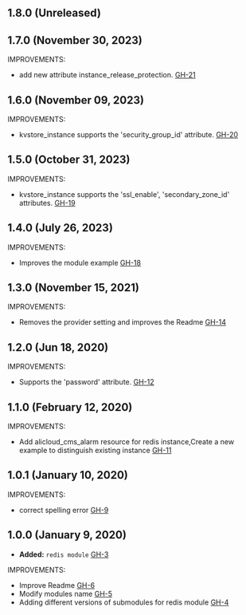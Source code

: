 ## 1.8.0 (Unreleased)
## 1.7.0 (November 30, 2023)

IMPROVEMENTS:

- add new attribute instance_release_protection. [GH-21](https://github.com/alibabacloud-automation/terraform-alicloud-redis/pull/21)

## 1.6.0 (November 09, 2023)

IMPROVEMENTS:

- kvstore_instance supports the 'security_group_id' attribute. [GH-20](https://github.com/alibabacloud-automation/terraform-alicloud-redis/pull/20)
  
## 1.5.0 (October 31, 2023)

IMPROVEMENTS:

- kvstore_instance supports the 'ssl_enable', 'secondary_zone_id' attributes. [GH-19](https://github.com/alibabacloud-automation/terraform-alicloud-redis/pull/19)

## 1.4.0 (July 26, 2023)

IMPROVEMENTS:

- Improves the module example [GH-18](https://github.com/terraform-alicloud-modules/terraform-alicloud-redis/pull/18)

## 1.3.0 (November 15, 2021)

IMPROVEMENTS:

- Removes the provider setting and improves the Readme [GH-14](https://github.com/terraform-alicloud-modules/terraform-alicloud-redis/pull/14)

## 1.2.0 (Jun 18, 2020)

IMPROVEMENTS:

- Supports the 'password' attribute. [GH-12](https://github.com/terraform-alicloud-modules/terraform-alicloud-redis/pull/12)

## 1.1.0 (February 12, 2020)

IMPROVEMENTS:

- Add alicloud_cms_alarm resource for redis instance,Create a new example to distinguish existing instance [GH-11](https://github.com/terraform-alicloud-modules/terraform-alicloud-redis/pull/11)

## 1.0.1 (January 10, 2020)

IMPROVEMENTS:

- correct spelling error [GH-9](https://github.com/terraform-alicloud-modules/terraform-alicloud-redis/pull/9)

## 1.0.0 (January 9, 2020)

- **Added:** `redis module` [GH-3](https://github.com/terraform-alicloud-modules/terraform-alicloud-redis/pull/3)

IMPROVEMENTS:

- Improve Readme [GH-6](https://github.com/terraform-alicloud-modules/terraform-alicloud-redis/pull/6)
- Modify modules name [GH-5](https://github.com/terraform-alicloud-modules/terraform-alicloud-redis/pull/5)
- Adding different versions of submodules for redis module [GH-4](https://github.com/terraform-alicloud-modules/terraform-alicloud-redis/pull/4)
